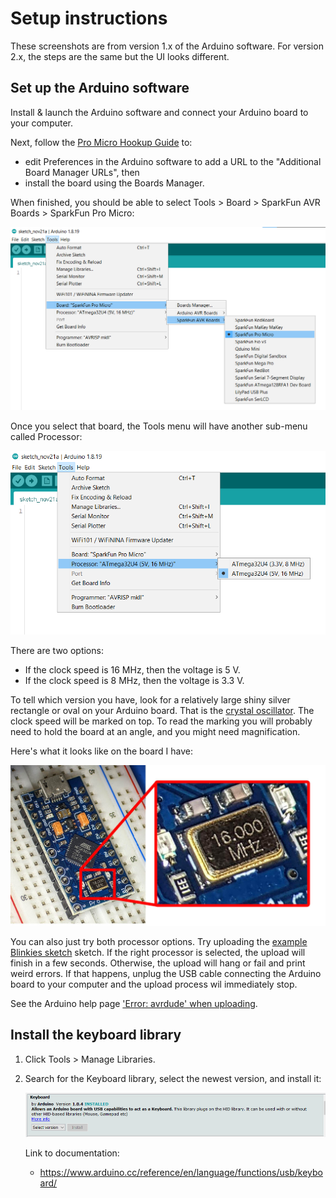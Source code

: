 # Setup instructions

These screenshots are from version 1.x of the Arduino software. For version 2.x, the steps are the same but the UI looks different.

## Set up the Arduino software

Install & launch the Arduino software and connect your Arduino board to your computer.

Next, follow the [Pro Micro Hookup Guide](https://learn.sparkfun.com/tutorials/pro-micro--fio-v3-hookup-guide#windows_boardaddon) to:

* edit Preferences in the Arduino software to add a URL to the "Additional Board Manager URLs", then
* install the board using the Boards Manager.

When finished, you should be able to select Tools > Board > SparkFun AVR Boards > SparkFun Pro Micro:

![Screenshot of Arduino software with SparkFun AVR boards available](img/setup-instructions/choose-sparkfun-pro-micro-board.png)

Once you select that board, the Tools menu will have another sub-menu called Processor:

![Screenshot of Arduino software showing the menu to select the ATmega32U4 processor type](img/setup-instructions/choose-processor-options.png)

There are two options:

* If the clock speed is 16 MHz, then the voltage is 5 V.
* If the clock speed is 8 MHz, then the voltage is 3.3 V.

To tell which version you have, look for a relatively large shiny silver rectangle or oval on your Arduino board. That is the [crystal oscillator](https://en.wikipedia.org/wiki/Crystal_oscillator). The clock speed will be marked on top. To read the marking you will probably need to hold the board at an angle, and you might need magnification.

Here's what it looks like on the board I have:

![Photo illustration showing an Sparkfun Pro Micro with a close-up view of the crystal oscillator](img/setup-instructions/clock-speed.jpg)

You can also just try both processor options. Try uploading the [example Blinkies sketch](https://learn.sparkfun.com/tutorials/pro-micro--fio-v3-hookup-guide/example-1-blinkies) sketch. If the right processor is selected, the upload will finish in a few seconds. Otherwise, the upload will hang or fail and print weird errors. If that happens, unplug the USB cable connecting the Arduino board to your computer and the upload process wil immediately stop.

See the Arduino help page ['Error: avrdude' when uploading](https://support.arduino.cc/hc/en-us/articles/4401874331410--Error-avrdude-when-uploading#avrdude-stk500_recv-and-stk500_getsync).

## Install the keyboard library

1. Click Tools > Manage Libraries.

1. Search for the Keyboard library, select the newest version, and install it:

    ![Screenshot of Keyboard library in Arduino Library Manager](img/setup-instructions/arduino-keyboard-library.png)

    Link to documentation:

    * <https://www.arduino.cc/reference/en/language/functions/usb/keyboard/>
